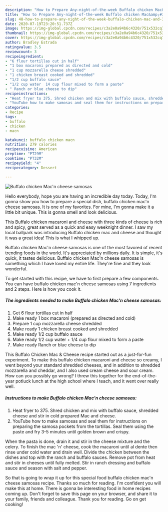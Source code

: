```yaml
---
description: "How to Prepare Any-night-of-the-week Buffalo chicken Mac&amp;#39;n cheese samosas"
title: "How to Prepare Any-night-of-the-week Buffalo chicken Mac&amp;#39;n cheese samosas"
slug: 48-how-to-prepare-any-night-of-the-week-buffalo-chicken-mac-and-39-n-cheese-samosas
date: 2020-07-19T23:20:51.737Z
image: https://img-global.cpcdn.com/recipes/c3a2e0a94b6c4320/751x532cq70/buffalo-chicken-macn-cheese-samosas-recipe-main-photo.jpg
thumbnail: https://img-global.cpcdn.com/recipes/c3a2e0a94b6c4320/751x532cq70/buffalo-chicken-macn-cheese-samosas-recipe-main-photo.jpg
cover: https://img-global.cpcdn.com/recipes/c3a2e0a94b6c4320/751x532cq70/buffalo-chicken-macn-cheese-samosas-recipe-main-photo.jpg
author: Bradley Estrada
ratingvalue: 3.5
reviewcount: 3
recipeingredient:
- "6 flour tortillas cut in half"
- "1 box macaroni prepared as directed and cold"
- "1 cup mozzarella cheese shredded"
- "1 chicken breast cooked and shredded"
- "1/2 cup buffalo sauce"
- "1/2 cup water  14 cup flour mixed to form a paste"
- " Ranch or blue cheese to dip"
recipeinstructions:
- "Heat fryer to 375. Shred chicken and mix with buffalo sauce, shredded cheese and stir in cold prepared Mac and cheese."
- "YouTube how to make samosas and seal them for instructions on preparing the samosa pockets from the tortillas. Seal them using the paste and fry 3-5 minutes until golden brown and crispy."
categories:
- Recipe
tags:
- buffalo
- chicken
- macn

katakunci: buffalo chicken macn 
nutrition: 279 calories
recipecuisine: American
preptime: "PT29M"
cooktime: "PT32M"
recipeyield: "4"
recipecategory: Dessert

---
```



![Buffalo chicken Mac&#39;n cheese samosas](https://img-global.cpcdn.com/recipes/c3a2e0a94b6c4320/751x532cq70/buffalo-chicken-macn-cheese-samosas-recipe-main-photo.jpg)

Hello everybody, hope you are having an incredible day today. Today, I'm gonna show you how to prepare a special dish, buffalo chicken mac&#39;n cheese samosas. It is one of my favorites. For mine, I'm gonna make it a little bit unique. This is gonna smell and look delicious.

This Buffalo chicken macaroni and cheese with three kinds of cheese is rich and spicy, great served as a quick and easy weeknight dinner. I saw my local ballpark was introducing Buffalo chicken mac and cheese and thought it was a great idea! This is what I whipped up.

Buffalo chicken Mac&#39;n cheese samosas is one of the most favored of recent trending foods in the world. It's appreciated by millions daily. It is simple, it's quick, it tastes delicious. Buffalo chicken Mac&#39;n cheese samosas is something which I have loved my entire life. They're fine and they look wonderful.


To get started with this recipe, we have to first prepare a few components. You can have buffalo chicken mac&#39;n cheese samosas using 7 ingredients and 2 steps. Here is how you cook it.

<!--inarticleads1-->

##### The ingredients needed to make Buffalo chicken Mac&#39;n cheese samosas:

1. Get 6 flour tortillas cut in half
1. Make ready 1 box macaroni (prepared as directed and cold)
1. Prepare 1 cup mozzarella cheese shredded
1. Make ready 1 chicken breast cooked and shredded
1. Make ready 1/2 cup buffalo sauce
1. Make ready 1/2 cup water + 1/4 cup flour mixed to form a paste
1. Make ready  Ranch or blue cheese to dip


This Buffalo Chicken Mac &amp; Cheese recipe started out as a just-for-fun experiment. To make this buffalo chicken macaroni and cheese so creamy, I went beyond your standard shredded cheeses, and in addition to shredded mozzarella and cheddar, and I also used cream cheese and sour cream. How can you possibly go wrong? I threw this together for the end-of-the-year potluck lunch at the high school where I teach, and it went over really well. 

<!--inarticleads2-->

##### Instructions to make Buffalo chicken Mac&#39;n cheese samosas:

1. Heat fryer to 375. Shred chicken and mix with buffalo sauce, shredded cheese and stir in cold prepared Mac and cheese.
1. YouTube how to make samosas and seal them for instructions on preparing the samosa pockets from the tortillas. Seal them using the paste and fry 3-5 minutes until golden brown and crispy.


When the pasta is done, drain it and stir in the cheese mixture and the celery. To finish the mac &#39;n&#39; cheese, cook the macaroni until al dente then rinse under cold water and drain well. Divide the chicken between the dishes and top with the ranch and buffalo sauces. Remove pot from heat and stir in cheeses until fully melted. Stir in ranch dressing and buffalo sauce and season with salt and pepper. 

So that is going to wrap it up for this special food buffalo chicken mac&#39;n cheese samosas recipe. Thanks so much for reading. I'm confident you will make this at home. There is gonna be interesting food in home recipes coming up. Don't forget to save this page on your browser, and share it to your family, friends and colleague. Thank you for reading. Go on get cooking!
